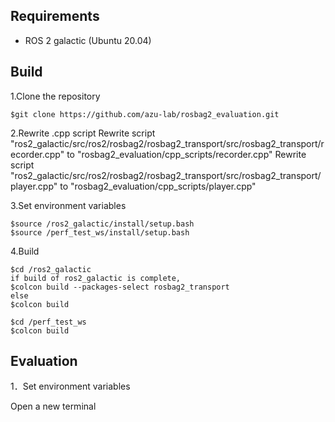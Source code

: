 

## Requirements
- ROS 2 galactic (Ubuntu 20.04)

## Build
1.Clone the repository
```
$git clone https://github.com/azu-lab/rosbag2_evaluation.git
```

2.Rewrite .cpp script
Rewrite script "ros2_galactic/src/ros2/rosbag2/rosbag2_transport/src/rosbag2_transport/recorder.cpp" to "rosbag2_evaluation/cpp_scripts/recorder.cpp"
Rewrite script "ros2_galactic/src/ros2/rosbag2/rosbag2_transport/src/rosbag2_transport/player.cpp" to "rosbag2_evaluation/cpp_scripts/player.cpp"


3.Set environment variables
```
$source /ros2_galactic/install/setup.bash
$source /perf_test_ws/install/setup.bash
```
4.Build
```
$cd /ros2_galactic
if build of ros2_galactic is complete, 
$colcon build --packages-select rosbag2_transport
else
$colcon build

$cd /perf_test_ws
$colcon build
```
## Evaluation
1．Set environment variables

Open a new terminal
```
```
